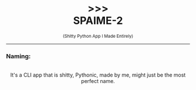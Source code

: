 # <div align="center">>>><br>SPAIME-2‌</div>
<div align="center"><sup>(Shitty Python App I Made Entirely)</sup></div>

---

### Naming:
<br/>

<div align="center">It's a CLI app that is shitty, Pythonic, made by me, might just be the most perfect name.</div>
